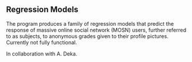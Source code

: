 Regression Models
---
The program produces a family of regression models that predict the response of massive online social network (MOSN) users, further referred to as subjects, to anonymous grades given to their profile pictures. Currently not fully functional.

In collaboration with A. Deka.
